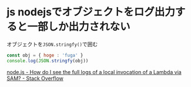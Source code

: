 # js nodejsでオブジェクトをログ出力すると一部しか出力されない
オブジェクトを`JSON.stringfy()`で囲む

```js
const obj = { hoge : 'fuga' }
console.log(JSON.stringfy(obj))
```


[node.js - How do I see the full logs of a local invocation of a Lambda via SAM? - Stack Overflow](https://stackoverflow.com/questions/68366373/how-do-i-see-the-full-logs-of-a-local-invocation-of-a-lambda-via-sam)